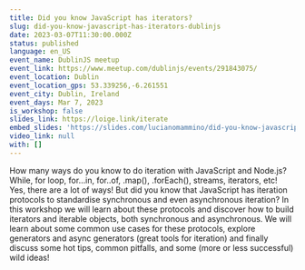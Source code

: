 ```yaml
---
title: Did you know JavaScript has iterators?
slug: did-you-know-javascript-has-iterators-dublinjs
date: 2023-03-07T11:30:00.000Z
status: published
language: en_US
event_name: DublinJS meetup
event_link: https://www.meetup.com/dublinjs/events/291843075/
event_location: Dublin
event_location_gps: 53.339256,-6.261551
event_city: Dublin, Ireland
event_days: Mar 7, 2023
is_workshop: false
slides_link: https://loige.link/iterate
embed_slides: 'https://slides.com/lucianomammino/did-you-know-javascript-has-iterators-dublinjs/embed'
video_link: null
with: []
---
```


How many ways do you know to do iteration with JavaScript and Node.js? While, for loop, for…in, for..of, .map(), .forEach(), streams, iterators, etc! Yes, there are a lot of ways! But did you know that JavaScript has iteration protocols to standardise synchronous and even asynchronous iteration? In this workshop we will learn about these protocols and discover how to build iterators and iterable objects, both synchronous and asynchronous. We will learn about some common use cases for these protocols, explore generators and async generators (great tools for iteration) and finally discuss some hot tips, common pitfalls, and some (more or less successful) wild ideas!
